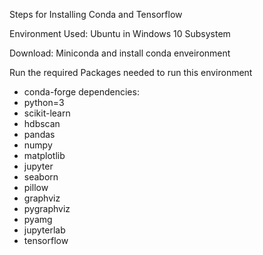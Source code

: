 
Steps for Installing Conda and Tensorflow

Environment Used: Ubuntu in Windows 10 Subsystem

Download: Miniconda and install conda enveironment

Run the required Packages needed to run this environment

  - conda-forge
dependencies:
  - python=3
  - scikit-learn
  - hdbscan
  - pandas
  - numpy
  - matplotlib
  - jupyter
  - seaborn
  - pillow
  - graphviz
  - pygraphviz
  - pyamg
  - jupyterlab
  - tensorflow
  
 

